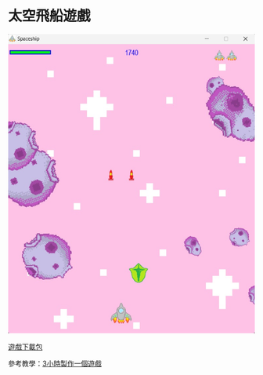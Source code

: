 # 太空飛船遊戲

![1](./readme_img/1.jpg)

[遊戲下載包](小飛船.zip)

參考教學：[3小時製作一個遊戲](https://www.youtube.com/watch?v=61eX0bFAsYs&t=2112s)